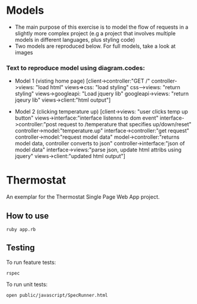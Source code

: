 # Models
* The main purpose of this exercise is to model the flow of requests in a slightly more complex project (e.g a project that involves multiple models in different languages, plus styling code)
* Two models are reproduced below. For full models, take a look at images
### Text to reproduce model using diagram.codes: 
* Model 1 (visting home page)
[client->controller:"GET /"
controller->views: "load html"
views=>css: "load styling"
css-->views: "return styling"
views->googleapi: "Load jquery lib"
googleapi->views: "return jqeury lib"
views->client:"html output"]

* Model 2 (clicking temperature up)
[client->views: "user clicks temp up button"
views->interface:"interface listenns to dom event"
interface->controller:"post request to /temperature that specifies up/down/reset"
controller->model:"temperature.up"
interface->controller:"get request"
controller->model:"request model data"
model->controller:"returns model data, controller converts to json"
controller->interface:"json of model data"
interface->views:"parse json, update html attribs using jquery"
views->client:"updated html output"]


# Thermostat

An exemplar for the Thermostat Single Page Web App project.

## How to use

```
ruby app.rb

```

## Testing

To run feature tests:

```
rspec
```

To run unit tests:

```
open public/javascript/SpecRunner.html
```
